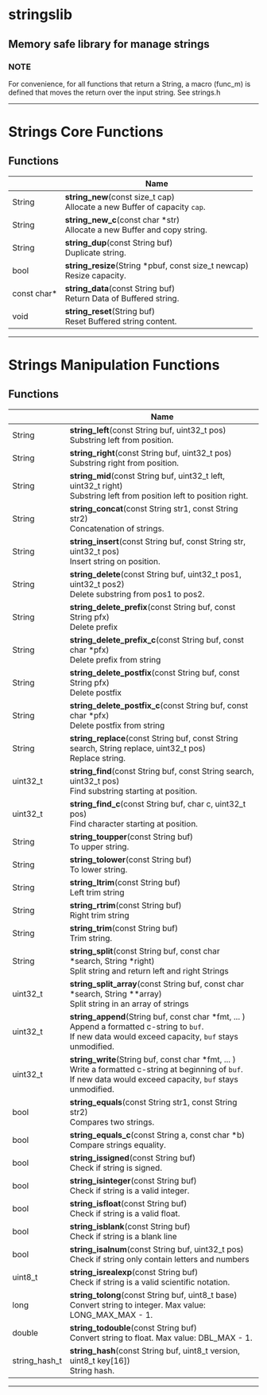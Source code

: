 # stringslib
## Memory safe library for manage strings 

### NOTE
For convenience, for all functions that return a String, a macro (func_m) is defined that moves the return over the input string. See strings.h

-------------------------------

# Strings Core Functions

## Functions

|                | Name                                                                         |
| -------------- | ---------------------------------------------------------------------------- |
| String         | **string_new**(const size_t cap)<br>Allocate a new Buffer of capacity `cap`. |
| String         | **string_new_c**(const char *str)<br>Allocate a new Buffer and copy string.  |
| String         | **string_dup**(const String buf)<br>Duplicate string.                        |
| bool           | **string_resize**(String *pbuf, const size_t newcap)<br>Resize capacity.     |
| const char*    | **string_data**(const String buf)<br>Return Data of Buffered string.         |
| void           | **string_reset**(String buf)<br>Reset Buffered string content.               |

-------------------------------

# Strings Manipulation Functions

## Functions

|                | Name                                                                                                                     |
| -------------- | ------------------------------------------------------------------------------------------------------------------------ |
| String         | **string_left**(const String buf, uint32_t pos)<br>Substring left from position.                                         |
| String         | **string_right**(const String buf, uint32_t pos)<br>Substring right from position.                                       |
| String         | **string_mid**(const String buf, uint32_t left, uint32_t right)<br>Substring left from position left to position right.  |
| String         | **string_concat**(const String str1, const String str2)<br>Concatenation of strings.                                     |
| String         | **string_insert**(const String buf, const String str, uint32_t pos)<br>Insert string on position.                        |
| String         | **string_delete**(const String buf, uint32_t pos1, uint32_t pos2)<br>Delete substring from pos1 to pos2.                 |
| String         | **string_delete_prefix**(const String buf, const String pfx)<br>Delete prefix                                            |
| String         | **string_delete_prefix_c**(const String buf, const char *pfx)<br>Delete prefix from string                               |
| String         | **string_delete_postfix**(const String buf, const String pfx)<br>Delete postfix                                          |
| String         | **string_delete_postfix_c**(const String buf, const char *pfx)<br>Delete postfix from string                             |
| String         | **string_replace**(const String buf, const String search, String replace, uint32_t pos)<br>Replace string.               |
| uint32_t       | **string_find**(const String buf, const String search, uint32_t pos)<br>Find substring starting at position.             |
| uint32_t       | **string_find_c**(const String buf, char c, uint32_t pos)<br>Find character starting at position.                        |
| String         | **string_toupper**(const String buf)<br>To upper string.                                                                 |
| String         | **string_tolower**(const String buf)<br>To lower string.                                                                 |
| String         | **string_ltrim**(const String buf)<br>Left trim string                                                                   |
| String         | **string_rtrim**(const String buf)<br>Right trim string                                                                  |
| String         | **string_trim**(const String buf)<br>Trim string.                                                                        |
| String         | **string_split**(const String buf, const char *search, String *right)<br>Split string and return left and right Strings  |
| uint32_t       | **string_split_array**(const String buf, const char *search, String **array)<br>Split string in an array of strings      |
| uint32_t       | **string_append**(String buf, const char *fmt, ... )<br>Append a formatted c-string to `buf`.<br>If new data would exceed capacity, `buf` stays unmodified.  |
| uint32_t       | **string_write**(String buf, const char *fmt, ... )<br>Write a formatted c-string at beginning of `buf`.<br>If new data would exceed capacity, `buf` stays unmodified.  |
| bool           | **string_equals**(const String str1, const String str2)<br>Compares two strings.                                         |
| bool           | **string_equals_c**(const String a, const char *b)<br>Compare strings equality.                                          |
| bool           | **string_issigned**(const String buf)<br>Check if string is signed.                                                      |
| bool           | **string_isinteger**(const String buf)<br>Check if string is a valid integer.                                            |
| bool           | **string_isfloat**(const String buf)<br>Check if string is a valid float.                                                |
| bool           | **string_isblank**(const String buf)<br>Check if string is a blank line                                                  |
| bool           | **string_isalnum**(const String buf, uint32_t pos)<br>Check if string only contain letters and numbers                   |
| uint8_t        | **string_isrealexp**(const String buf)<br>Check if string is a valid scientific notation.                                |
| long           | **string_tolong**(const String buf, uint8_t base)<br>Convert string to integer. Max value: LONG_MAX_MAX - 1.             |
| double         | **string_todouble**(const String buf)<br>Convert string to float. Max value: DBL_MAX - 1.                                |
| string_hash_t  | **string_hash**(const String buf, uint8_t version, uint8_t key[16])<br>String hash.                                      |

-------------------------------

